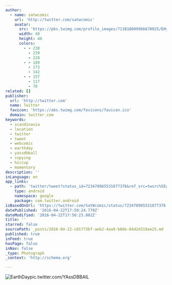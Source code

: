 ```yaml
---
author:
  - name: satwcomic
    url: 'http://twitter.com/satwcomic'
    avatar:
      src: 'https://pbs.twimg.com/profile_images/713818009966678025/EHyxPGoI_normal.jpg'
      width: 48
      height: 48
      colors:
        - - 238
          - 239
          - 228
        - - 189
          - 173
          - 142
        - - 157
          - 117
          - 70
related: []
publisher:
  url: 'http://twitter.com'
  name: Twitter
  favicon: 'https://abs.twimg.com/favicons/favicon.ico'
  domain: twitter.com
keywords:
  - scandinavia
  - location
  - twitter
  - tweet
  - webcomic
  - earthday
  - yassdbball
  - copying
  - hiccup
  - momentary
description: ''
inLanguage: en
app_links:
  - path: 'twitter/tweet?status_id=723470965531877376&ref_src=twsrc%5Egoogle%7Ctwcamp%5Eandroidseo%7Ctwgr%5Estatus%7Ctwterm%5E723470965531877376'
    type: android
    namespace: google
    package: com.twitter.android
isBasedOnUrl: 'https://twitter.com/SatWcomic/status/723470965531877376'
datePublished: '2016-04-22T17:50:24.779Z'
dateModified: '2016-04-22T17:50:23.802Z'
title: ''
starred: false
sourcePath: _posts/2016-04-22-c01773bf-aeb2-4aa9-b8de-84d2d319ae25.md
published: true
inFeed: true
hasPage: false
inNav: false
_type: Photograph
_context: 'http://schema.org'

---
```

![EarthDaypic.twitter.com/YAssDBBAlL](https://pbs.twimg.com/media/CgpJAayWIAEi-qh.jpg:large)